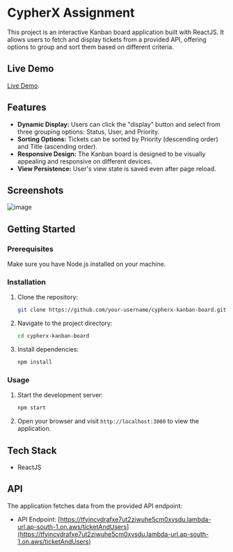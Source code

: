 
# CypherX Assignment

This project is an interactive Kanban board application built with ReactJS. It allows users to fetch and display tickets from a provided API, offering options to group and sort them based on different criteria.

## Live Demo

[Live Demo](https://your-live-demo-link.com).

## Features

- **Dynamic Display:** Users can click the "display" button and select from three grouping options: Status, User, and Priority.
- **Sorting Options:** Tickets can be sorted by Priority (descending order) and Title (ascending order).
- **Responsive Design:** The Kanban board is designed to be visually appealing and responsive on different devices.
- **View Persistence:** User's view state is saved even after page reload.

## Screenshots
![image](https://github.com/Rajat2024/cypherx_assignment/assets/85948834/e372da05-303d-4fb9-b202-d502e166bc15)


## Getting Started

### Prerequisites

Make sure you have Node.js installed on your machine.

### Installation

1. Clone the repository:

   ```bash
   git clone https://github.com/your-username/cypherx-kanban-board.git
   ```

2. Navigate to the project directory:

   ```bash
   cd cypherx-kanban-board
   ```

3. Install dependencies:

   ```bash
   npm install
   ```

### Usage

1. Start the development server:

   ```bash
   npm start
   ```

2. Open your browser and visit `http://localhost:3000` to view the application.

## Tech Stack

- ReactJS

## API

The application fetches data from the provided API endpoint:

- API Endpoint: [https://tfyincvdrafxe7ut2ziwuhe5cm0xvsdu.lambda-url.ap-south-1.on.aws/ticketAndUsers](https://tfyincvdrafxe7ut2ziwuhe5cm0xvsdu.lambda-url.ap-south-1.on.aws/ticketAndUsers)


